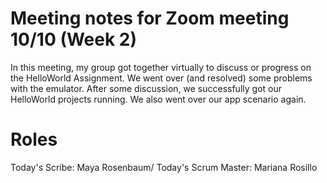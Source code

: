 # Meeting notes for Zoom meeting 10/10 (Week 2)

In this meeting, my group got together virtually to discuss or progress on the HelloWorld Assignment. We went over (and resolved) some problems with the emulator. After some discussion, we successfully got our HelloWorld projects running. We also went over our app scenario again.

# Roles

Today's Scribe: Maya Rosenbaum/
Today's Scrum Master: Mariana Rosillo
